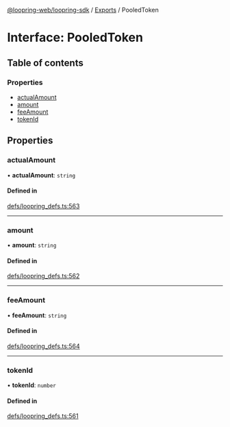 [@loopring-web/loopring-sdk](../README.md) / [Exports](../modules.md) / PooledToken

# Interface: PooledToken

## Table of contents

### Properties

- [actualAmount](PooledToken.md#actualamount)
- [amount](PooledToken.md#amount)
- [feeAmount](PooledToken.md#feeamount)
- [tokenId](PooledToken.md#tokenid)

## Properties

### actualAmount

• **actualAmount**: `string`

#### Defined in

[defs/loopring_defs.ts:563](https://github.com/Loopring/loopring_sdk/blob/300ee65/src/defs/loopring_defs.ts#L563)

___

### amount

• **amount**: `string`

#### Defined in

[defs/loopring_defs.ts:562](https://github.com/Loopring/loopring_sdk/blob/300ee65/src/defs/loopring_defs.ts#L562)

___

### feeAmount

• **feeAmount**: `string`

#### Defined in

[defs/loopring_defs.ts:564](https://github.com/Loopring/loopring_sdk/blob/300ee65/src/defs/loopring_defs.ts#L564)

___

### tokenId

• **tokenId**: `number`

#### Defined in

[defs/loopring_defs.ts:561](https://github.com/Loopring/loopring_sdk/blob/300ee65/src/defs/loopring_defs.ts#L561)
